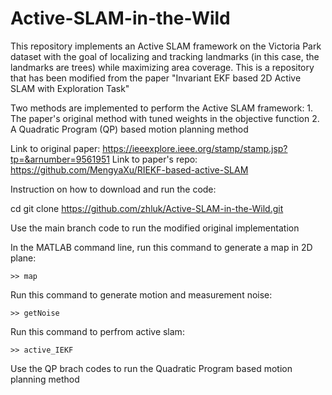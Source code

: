 # Active-SLAM-in-the-Wild

This repository implements an Active SLAM framework on the Victoria Park dataset with the goal of localizing and tracking landmarks (in this case, the landmarks are trees) while maximizing area coverage. This is a repository that has been modified from the paper "Invariant EKF based 2D Active SLAM with Exploration Task"

Two methods are implemented to perform the Active SLAM framework: 
    1. The paper's original method with tuned weights in the objective function 
    2. A Quadratic Program (QP) based motion planning method 

Link to original paper: https://ieeexplore.ieee.org/stamp/stamp.jsp?tp=&arnumber=9561951
Link to paper's repo: https://github.com/MengyaXu/RIEKF-based-active-SLAM

Instruction on how to download and run the code:

cd <your-folder>
git clone https://github.com/zhluk/Active-SLAM-in-the-Wild.git

Use the main branch code to run the modified original implementation
    
In the MATLAB command line, run this command to generate a map in 2D plane:
    
```
>> map
```

Run this command to generate motion and measurement noise:

```    
>> getNoise
```
    
Run this command to perfrom active slam:

```    
>> active_IEKF
```

Use the QP brach codes to run the Quadratic Program based motion planning method
